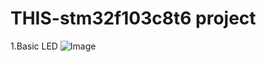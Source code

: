 # THIS-stm32f103c8t6 project

1.Basic LED 
![Image](https://github.com/user-attachments/assets/db76fcc9-f025-4ad3-9d78-2185c09db0d1)

